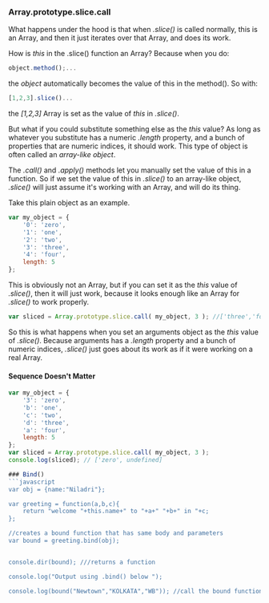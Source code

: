 ### Array.prototype.slice.call

What happens under the hood is that when _.slice()_ is called normally, this is an Array, and then it just iterates over that Array, and does its work.

How is _this_ in the .slice() function an Array? Because when you do:
```javascript
object.method();...
```
the _object_ automatically becomes the value of this in the method(). So with:
```javascript
[1,2,3].slice()...
```
the _[1,2,3]_ Array is set as the value of _this_ in _.slice()_.

But what if you could substitute something else as the _this_ value? As long as whatever you substitute has a numeric _.length_ property, and a bunch of properties that are numeric indices, it should work. This type of object is often called an _array-like object_.

The _.call()_ and _.apply()_ methods let you manually set the value of this in a function. So if we set the value of this in _.slice()_ to an array-like object, _.slice()_ will just assume it's working with an Array, and will do its thing.

Take this plain object as an example.
```javascript
var my_object = {
    '0': 'zero',
    '1': 'one',
    '2': 'two',
    '3': 'three',
    '4': 'four',
    length: 5
};
```
This is obviously not an Array, but if you can set it as the _this_ value of _.slice()_, then it will just work, because it looks enough like an Array for _.slice()_ to work properly.
```javascript
var sliced = Array.prototype.slice.call( my_object, 3 ); //['three','four']
```
So this is what happens when you set an arguments object as the _this_ value of _.slice()_. Because arguments has a _.length_ property and a bunch of numeric indices, _.slice()_ just goes about its work as if it were working on a real Array.

#### Sequence Doesn't Matter

```javascript
var my_object = {  
    '3': 'zero',  
    'b': 'one',  
    'c': 'two',  
    'd': 'three',  
    'a': 'four',  
    length: 5 
};  
var sliced = Array.prototype.slice.call( my_object, 3 );  
console.log(sliced); // ['zero', undefined]

### Bind()
```javascript
var obj = {name:"Niladri"};

var greeting = function(a,b,c){
    return "welcome "+this.name+" to "+a+" "+b+" in "+c;
};

//creates a bound function that has same body and parameters 
var bound = greeting.bind(obj); 


console.dir(bound); ///returns a function

console.log("Output using .bind() below ");

console.log(bound("Newtown","KOLKATA","WB")); //call the bound function
```
